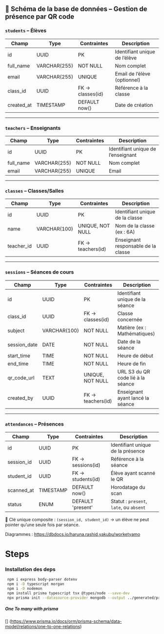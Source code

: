 ## 🧱 Schéma de la base de données – Gestion de présence par QR code

### `students` – Élèves

| Champ       | Type         | Contraintes      | Description                   |
| ----------- | ------------ | ---------------- | ----------------------------- |
| id          | UUID         | PK               | Identifiant unique de l’élève |
| full\_name  | VARCHAR(255) | NOT NULL         | Nom complet                   |
| email       | VARCHAR(255) | UNIQUE           | Email de l’élève (optionnel)  |
| class\_id   | UUID         | FK → classes(id) | Référence à la classe         |
| created\_at | TIMESTAMP    | DEFAULT now()    | Date de création              |

---

### `teachers` – Enseignants

| Champ      | Type         | Contraintes | Description                        |
| ---------- | ------------ | ----------- | ---------------------------------- |
| id         | UUID         | PK          | Identifiant unique de l’enseignant |
| full\_name | VARCHAR(255) | NOT NULL    | Nom complet                        |
| email      | VARCHAR(255) | UNIQUE      | Email                              |

---

### `classes` – Classes/Salles

| Champ       | Type         | Contraintes       | Description                         |
| ----------- | ------------ | ----------------- | ----------------------------------- |
| id          | UUID         | PK                | Identifiant unique de la classe     |
| name        | VARCHAR(100) | UNIQUE, NOT NULL  | Nom de la classe (ex : 6A)          |
| teacher\_id | UUID         | FK → teachers(id) | Enseignant responsable de la classe |

---

### `sessions` – Séances de cours

| Champ         | Type         | Contraintes       | Description                       |
| ------------- | ------------ | ----------------- | --------------------------------- |
| id            | UUID         | PK                | Identifiant unique de la séance   |
| class\_id     | UUID         | FK → classes(id)  | Classe concernée                  |
| subject       | VARCHAR(100) | NOT NULL          | Matière (ex : Mathématiques)      |
| session\_date | DATE         | NOT NULL          | Date de la séance                 |
| start\_time   | TIME         | NOT NULL          | Heure de début                    |
| end\_time     | TIME         | NOT NULL          | Heure de fin                      |
| qr\_code\_url | TEXT         | UNIQUE, NOT NULL  | URL S3 du QR code lié à la séance |
| created\_by   | UUID         | FK → teachers(id) | Enseignant ayant lancé la séance  |

---

### `attendances` – Présences

| Champ       | Type      | Contraintes       | Description                             |
| ----------- | --------- | ----------------- | --------------------------------------- |
| id          | UUID      | PK                | Identifiant unique de la présence       |
| session\_id | UUID      | FK → sessions(id) | Référence à la séance                   |
| student\_id | UUID      | FK → students(id) | Élève ayant scanné le QR                |
| scanned\_at | TIMESTAMP | DEFAULT now()     | Horodatage du scan                      |
| status      | ENUM      | DEFAULT 'present' | Statut : `present`, `late`, ou `absent` |

🔐 Clé unique composite : `(session_id, student_id)` → un élève ne peut pointer qu’une seule fois par séance.



Diagrammes : https://dbdocs.io/haruna.rashid.yakubu/worketyamo


# Steps 

### Installation des deps 

```bash 
 npm i express body-parser dotenv
 npm i -D typescript morgan
 npm i -D nodemon 
 npm install prisma typescript tsx @types/node --save-dev
 npx prisma init --datasource-provider mongodb --output ../generated/prisma
```

##### One To many with prisma 
[] (https://www.prisma.io/docs/orm/prisma-schema/data-model/relations/one-to-one-relations)


[](https://.postman.co/workspace/Personal-Workspace~5590985b-915f-4dcc-9c76-7af991e546b1/collection/32288990-955b20dc-c558-4041-85a4-600c57de9e22?action=share&creator=32288990)